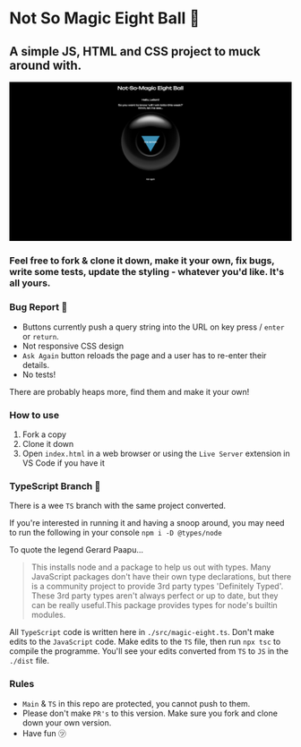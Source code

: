 # Not So Magic Eight Ball 🎱
## A simple JS, HTML and CSS project to muck around with.

![Screenshot of App v.0](./assets/browserScreenshot.png)


### Feel free to fork & clone it down, make it your own, fix bugs, write some tests, update the styling - whatever you'd like. It's all yours.

### Bug Report 🐞
- Buttons currently push a query string into the URL on key press / `enter` or `return`.
- Not responsive CSS design
- `Ask Again` button reloads the page and a user has to re-enter their details.
- No tests!

There are probably heaps more, find them and make it your own!

### How to use
1. Fork a copy
2. Clone it down
3. Open `index.html` in a web browser or using the `Live Server` extension in VS Code if you have it

### TypeScript Branch 🌲
There is a wee `TS` branch with the same project converted.

If you're interested in running it and having a snoop around, you may need to run the following in your console
`npm i -D @types/node`

To quote the legend Gerard Paapu...

> This installs node and a package to help us out with types. Many JavaScript packages don't have their own type declarations, but there is a community project to provide 3rd party types 'Definitely Typed'. These 3rd party types aren't always perfect or up to date, but they can be really useful.This package provides types for node's builtin modules.

All `TypeScript` code is written here in `./src/magic-eight.ts`. Don't make edits to the `JavaScript` code. Make edits to the `TS` file, then run `npx tsc` to compile the programme. You'll see your edits converted from `TS` to `JS` in the `./dist` file.

### Rules
- `Main` & `TS` in this repo are protected, you cannot push to them.
- Please don't make `PR's` to this version. Make sure you fork and clone down your own version.
- Have fun ㋡
